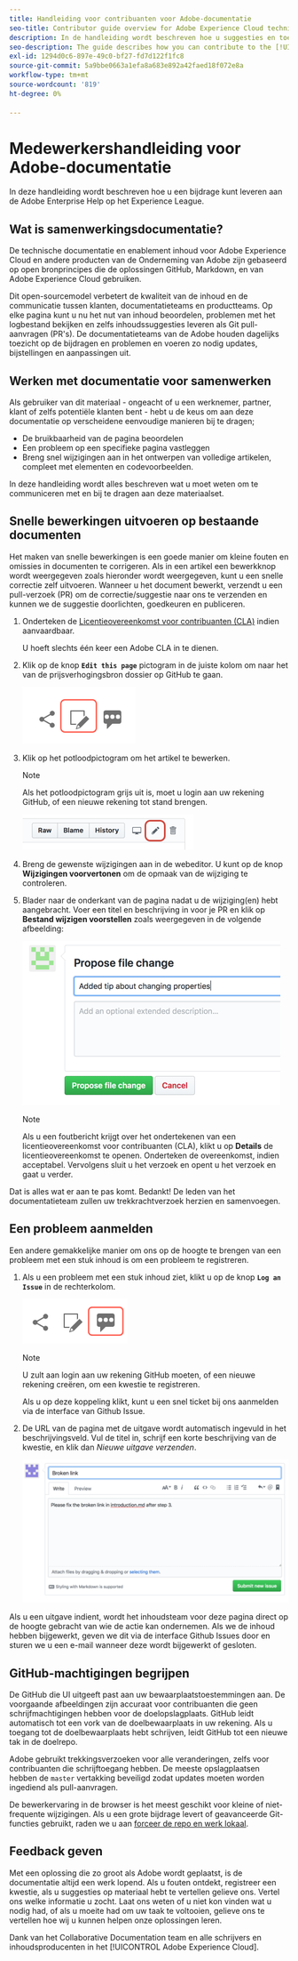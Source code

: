 ```yaml
---
title: Handleiding voor contribuanten voor Adobe-documentatie
seo-title: Contributor guide overview for Adobe Experience Cloud technical documentation
description: In de handleiding wordt beschreven hoe u suggesties en toevoegingen kunt toevoegen aan de documentatiesite Adobe.
seo-description: The guide describes how you can contribute to the [!UICONTROL Adobe Experience Cloud] technical documentation.
exl-id: 1294d0c6-897e-49c0-bf27-fd7d122f1fc8
source-git-commit: 5a9bbe0663a1efa8a683e892a42faed18f072e8a
workflow-type: tm+mt
source-wordcount: '819'
ht-degree: 0%

---
```


# Medewerkershandleiding voor Adobe-documentatie

In deze handleiding wordt beschreven hoe u een bijdrage kunt leveren aan de Adobe Enterprise Help op het Experience League.

## Wat is samenwerkingsdocumentatie?

De technische documentatie en enablement inhoud voor Adobe Experience Cloud en andere producten van de Onderneming van Adobe zijn gebaseerd op open bronprincipes die de oplossingen GitHub, Markdown, en van Adobe Experience Cloud gebruiken.

Dit open-sourcemodel verbetert de kwaliteit van de inhoud en de communicatie tussen klanten, documentatieteams en productteams. Op elke pagina kunt u nu het nut van inhoud beoordelen, problemen met het logbestand bekijken en zelfs inhoudssuggesties leveren als Git pull-aanvragen (PR&#39;s). De documentatieteams van de Adobe houden dagelijks toezicht op de bijdragen en problemen en voeren zo nodig updates, bijstellingen en aanpassingen uit.

## Werken met documentatie voor samenwerken

Als gebruiker van dit materiaal - ongeacht of u een werknemer, partner, klant of zelfs potentiële klanten bent - hebt u de keus om aan deze documentatie op verscheidene eenvoudige manieren bij te dragen;

* De bruikbaarheid van de pagina beoordelen
* Een probleem op een specifieke pagina vastleggen
* Breng snel wijzigingen aan in het ontwerpen van volledige artikelen, compleet met elementen en codevoorbeelden.

In deze handleiding wordt alles beschreven wat u moet weten om te communiceren met en bij te dragen aan deze materiaalset.

<!--
>[!IMPORTANT]
>All repositories that publish to docs.adobe.com have adopted the [Adobe Open Source Code of Conduct](../code-of-conduct.md) or the [.NET Foundation Code of Conduct](https://dotnetfoundation.org/code-of-conduct). For more information, see the [Contributing](../contributing.md) article.
>
> Minor corrections or clarifications to documentation and code examples in public repositories are covered by the [Adobe Documentation Terms of Use](https://www.adobe.com/legal/terms.html). New or significant changes generate a comment in the pull request, asking you to submit an online Contribution License Agreement (CLA) if you are not an employee of Adobe. We need you to complete the online form before we can review or accept your pull request.
-->

## Snelle bewerkingen uitvoeren op bestaande documenten

Het maken van snelle bewerkingen is een goede manier om kleine fouten en omissies in documenten te corrigeren. Als in een artikel een bewerkknop wordt weergegeven zoals hieronder wordt weergegeven, kunt u een snelle correctie zelf uitvoeren. Wanneer u het document bewerkt, verzendt u een pull-verzoek (PR) om de correctie/suggestie naar ons te verzenden en kunnen we de suggestie doorlichten, goedkeuren en publiceren.

1. Onderteken de [Licentieovereenkomst voor contribuanten (CLA)](http://opensource.adobe.com/cla.html) indien aanvaardbaar.

   U hoeft slechts één keer een Adobe CLA in te dienen.
1. Klik op de knop **`Edit this page`** pictogram in de juiste kolom om naar het van de prijsverhogingsbron dossier op GitHub te gaan.

   ![Dit paginapictogram bewerken](/help/assets/git_edit.png)

1. Klik op het potloodpictogram om het artikel te bewerken.

   >[!NOTE]
   >
   >Als het potloodpictogram grijs uit is, moet u login aan uw rekening GitHub, of een nieuwe rekening tot stand brengen.

   ![Locatie van het potloodpictogram](assets/edit-icon.png)

1. Breng de gewenste wijzigingen aan in de webeditor. U kunt op de knop **Wijzigingen voorvertonen** om de opmaak van de wijziging te controleren.
1. Blader naar de onderkant van de pagina nadat u de wijziging(en) hebt aangebracht. Voer een titel en beschrijving in voor je PR en klik op **Bestand wijzigen voorstellen** zoals weergegeven in de volgende afbeelding:

   ![voorstellen, wijziging](assets/submit-pull-request.png)

   >[!NOTE]
   >
   >Als u een foutbericht krijgt over het ondertekenen van een licentieovereenkomst voor contribuanten (CLA), klikt u op **Details** de licentieovereenkomst te openen. Onderteken de overeenkomst, indien acceptabel. Vervolgens sluit u het verzoek en opent u het verzoek en gaat u verder.

Dat is alles wat er aan te pas komt. Bedankt! De leden van het documentatieteam zullen uw trekkrachtverzoek herzien en samenvoegen.

## Een probleem aanmelden

Een andere gemakkelijke manier om ons op de hoogte te brengen van een probleem met een stuk inhoud is om een probleem te registreren.

1. Als u een probleem met een stuk inhoud ziet, klikt u op de knop **`Log an Issue`** in de rechterkolom.

   ![](assets/git_log_issue.png)

   >[!NOTE]
   >
   >U zult aan login aan uw rekening GitHub moeten, of een nieuwe rekening creëren, om een kwestie te registreren.

   Als u op deze koppeling klikt, kunt u een snel ticket bij ons aanmelden via de interface van Github Issue.

1. De URL van de pagina met de uitgave wordt automatisch ingevuld in het beschrijvingsveld. Vul de titel in, schrijf een korte beschrijving van de kwestie, en klik dan *Nieuwe uitgave verzenden*.

   ![](assets/git_issue_example.png)

Als u een uitgave indient, wordt het inhoudsteam voor deze pagina direct op de hoogte gebracht van wie de actie kan ondernemen. Als we de inhoud hebben bijgewerkt, geven we dit via de interface Github Issues door en sturen we u een e-mail wanneer deze wordt bijgewerkt of gesloten.

## GitHub-machtigingen begrijpen

De GitHub die UI uitgeeft past aan uw bewaarplaatstoestemmingen aan. De voorgaande afbeeldingen zijn accuraat voor contribuanten die geen schrijfmachtigingen hebben voor de doelopslagplaats. GitHub leidt automatisch tot een vork van de doelbewaarplaats in uw rekening. Als u toegang tot de doelbewaarplaats hebt schrijven, leidt GitHub tot een nieuwe tak in de doelrepo.

Adobe gebruikt trekkingsverzoeken voor alle veranderingen, zelfs voor contribuanten die schrijftoegang hebben. De meeste opslagplaatsen hebben de `master` vertakking beveiligd zodat updates moeten worden ingediend als pull-aanvragen.

De bewerkervaring in de browser is het meest geschikt voor kleine of niet-frequente wijzigingen. Als u een grote bijdrage levert of geavanceerde Git-functies gebruikt, raden we u aan [forceer de repo en werk lokaal](setup/full-workflow.md).

## Feedback geven

Met een oplossing die zo groot als Adobe wordt geplaatst, is de documentatie altijd een werk lopend. Als u fouten ontdekt, registreer een kwestie, als u suggesties op materiaal hebt te vertellen gelieve ons. Vertel ons welke informatie u zocht. Laat ons weten of u niet kon vinden wat u nodig had, of als u moeite had om uw taak te voltooien, gelieve ons te vertellen hoe wij u kunnen helpen onze oplossingen leren.

Dank van het Collaborative Documentation team en alle schrijvers en inhoudsproducenten in het [!UICONTROL Adobe Experience Cloud].
